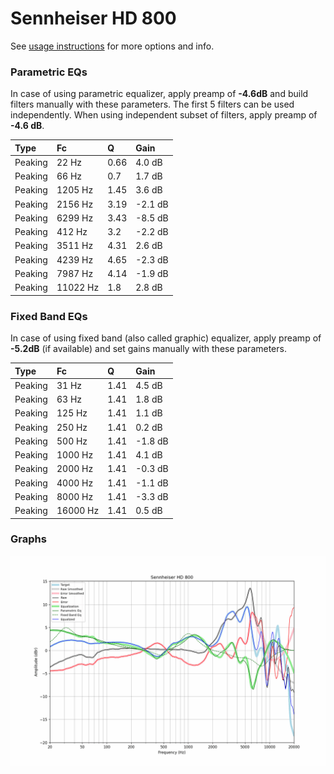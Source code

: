 # Sennheiser HD 800
See [usage instructions](https://github.com/jaakkopasanen/AutoEq#usage) for more options and info.

### Parametric EQs
In case of using parametric equalizer, apply preamp of **-4.6dB** and build filters manually
with these parameters. The first 5 filters can be used independently.
When using independent subset of filters, apply preamp of **-4.6 dB**.

| Type    | Fc       |    Q | Gain    |
|:--------|:---------|:-----|:--------|
| Peaking | 22 Hz    | 0.66 | 4.0 dB  |
| Peaking | 66 Hz    | 0.7  | 1.7 dB  |
| Peaking | 1205 Hz  | 1.45 | 3.6 dB  |
| Peaking | 2156 Hz  | 3.19 | -2.1 dB |
| Peaking | 6299 Hz  | 3.43 | -8.5 dB |
| Peaking | 412 Hz   | 3.2  | -2.2 dB |
| Peaking | 3511 Hz  | 4.31 | 2.6 dB  |
| Peaking | 4239 Hz  | 4.65 | -2.3 dB |
| Peaking | 7987 Hz  | 4.14 | -1.9 dB |
| Peaking | 11022 Hz | 1.8  | 2.8 dB  |

### Fixed Band EQs
In case of using fixed band (also called graphic) equalizer, apply preamp of **-5.2dB**
(if available) and set gains manually with these parameters.

| Type    | Fc       |    Q | Gain    |
|:--------|:---------|:-----|:--------|
| Peaking | 31 Hz    | 1.41 | 4.5 dB  |
| Peaking | 63 Hz    | 1.41 | 1.8 dB  |
| Peaking | 125 Hz   | 1.41 | 1.1 dB  |
| Peaking | 250 Hz   | 1.41 | 0.2 dB  |
| Peaking | 500 Hz   | 1.41 | -1.8 dB |
| Peaking | 1000 Hz  | 1.41 | 4.1 dB  |
| Peaking | 2000 Hz  | 1.41 | -0.3 dB |
| Peaking | 4000 Hz  | 1.41 | -1.1 dB |
| Peaking | 8000 Hz  | 1.41 | -3.3 dB |
| Peaking | 16000 Hz | 1.41 | 0.5 dB  |

### Graphs
![](./Sennheiser%20HD%20800.png)